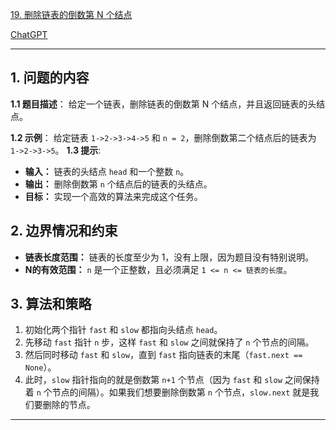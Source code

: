 [19. 删除链表的倒数第 N 个结点](https://leetcode.cn/problems/remove-nth-node-from-end-of-list)

[ChatGPT](https://chat.openai.com/share/4038e51e-5d4c-4ba1-a842-b3ddd1d4a79)

---

## 1. 问题的内容
**1.1 题目描述**：
给定一个链表，删除链表的倒数第 N 个结点，并且返回链表的头结点。

**1.2 示例**：
给定链表 `1->2->3->4->5` 和 `n = 2`，删除倒数第二个结点后的链表为 `1->2->3->5`。
**1.3 提示**:

- **输入：** 链表的头结点 `head` 和一个整数 `n`。
- **输出：** 删除倒数第 `n` 个结点后的链表的头结点。
- **目标：** 实现一个高效的算法来完成这个任务。

## 2. 边界情况和约束

- **链表长度范围：** 链表的长度至少为 1，没有上限，因为题目没有特别说明。
- **N的有效范围：** `n` 是一个正整数，且必须满足 `1 <= n <= 链表的长度`。

## 3. 算法和策略
1. 初始化两个指针 `fast` 和 `slow` 都指向头结点 `head`。
2. 先移动 `fast` 指针 `n` 步，这样 `fast` 和 `slow` 之间就保持了 `n` 个节点的间隔。
3. 然后同时移动 `fast` 和 `slow`，直到 `fast` 指向链表的末尾（`fast.next == None`）。
4. 此时，`slow` 指针指向的就是倒数第 `n+1` 个节点（因为 `fast` 和 `slow` 之间保持着 `n` 个节点的间隔）。如果我们想要删除倒数第 `n` 个节点，`slow.next` 就是我们要删除的节点。

---